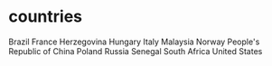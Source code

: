 # countries
Brazil
France
Herzegovina
Hungary
Italy
Malaysia
Norway
People's Republic of China
Poland
Russia
Senegal
South Africa
United States

